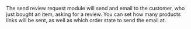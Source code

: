 The send review request module will send and email to the customer, who just bought an item, asking for a review.  You can set how many products links will be sent, as well as which order state to send the email at.